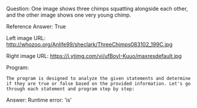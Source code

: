 Question: One image shows three chimps squatting alongside each other, and the other image shows one very young chimp.

Reference Answer: True

Left image URL: http://whozoo.org/Anlife99/sheclark/ThreeChimps083102_199C.jpg

Right image URL: https://i.ytimg.com/vi/ufBovI-Kuuo/maxresdefault.jpg

Program:

```
The program is designed to analyze the given statements and determine if they are true or false based on the provided information. Let's go through each statement and program step by step:
```
Answer: Runtime error: 'is'

